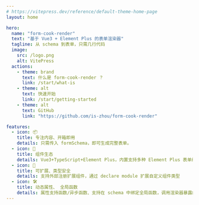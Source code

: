 ```yaml
---
# https://vitepress.dev/reference/default-theme-home-page
layout: home

hero:
  name: "form-cook-render"
  text: "基于 Vue3 + Element Plus 的表单渲染器"
  tagline: 从 schema 到表单，只需几行代码
  image:
    src: /logo.png
    alt: VitePress
  actions:
    - theme: brand
      text: 什么是 form-cook-render ？
      link: /start/what-is
    - theme: alt
      text: 快速开始
      link: /start/getting-started
    - theme: alt
      text: GitHub
      link: "https://github.com/is-zhou/form-cook-render"

features:
  - icon: 📦
    title: 专注内容、开箱即用
    details: 只需传入 formSchema，即可生成完整表单。
  - icon: 🎨
    title: 组件生态
    details: Vue3+TypeScript+Element Plus，内置支持多种 Element Plus 表单组件。
  - icon: 🧩
    title: 可扩展、类型安全
    details: 支持外部注册扩展组件，通过 declare module 扩展自定义组件类型
  - icon: 🛠️
    title: 动态属性、 全局函数
    details: 属性支持函数/异步函数、支持在 schema 中绑定全局函数，调用渲染器暴露的接口
---
```

